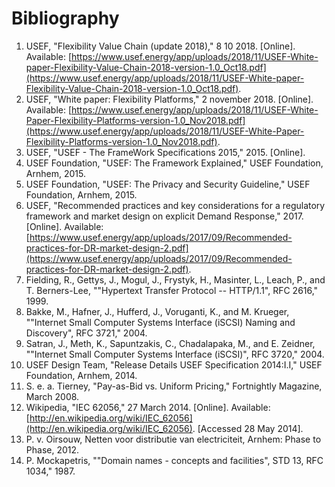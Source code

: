 # Bibliography

1. USEF, "Flexibility Value Chain (update 2018)," 8 10 2018. [Online]. Available: [https://www.usef.energy/app/uploads/2018/11/USEF-White-paper-Flexibility-Value-Chain-2018-version-1.0_Oct18.pdf](https://www.usef.energy/app/uploads/2018/11/USEF-White-paper-Flexibility-Value-Chain-2018-version-1.0_Oct18.pdf).
2. USEF, "White paper: Flexibility Platforms," 2 november 2018. [Online]. Available: [https://www.usef.energy/app/uploads/2018/11/USEF-White-Paper-Flexibility-Platforms-version-1.0_Nov2018.pdf](https://www.usef.energy/app/uploads/2018/11/USEF-White-Paper-Flexibility-Platforms-version-1.0_Nov2018.pdf).
3. USEF, "USEF - The FrameWork Specifications 2015," 2015. [Online].
4. USEF Foundation, "USEF: The Framework Explained," USEF Foundation, Arnhem, 2015.
5. USEF Foundation, "USEF: The Privacy and Security Guideline," USEF Foundation, Arnhem, 2015.
6. USEF, "Recommended practices and key considerations for a regulatory framework and market design on explicit Demand Response," 2017. [Online]. Available: [https://www.usef.energy/app/uploads/2017/09/Recommended-practices-for-DR-market-design-2.pdf](https://www.usef.energy/app/uploads/2017/09/Recommended-practices-for-DR-market-design-2.pdf).
7. Fielding, R., Gettys, J., Mogul, J., Frystyk, H., Masinter, L., Leach, P., and T. Berners-Lee, ""Hypertext Transfer Protocol -- HTTP/1.1", RFC 2616," 1999.
8. Bakke, M., Hafner, J., Hufferd, J., Voruganti, K., and M. Krueger, ""Internet Small Computer Systems Interface (iSCSI) Naming and Discovery", RFC 3721," 2004.
9. Satran, J., Meth, K., Sapuntzakis, C., Chadalapaka, M., and E. Zeidner, ""Internet Small Computer Systems Interface (iSCSI)", RFC 3720," 2004.
10. USEF Design Team, "Release Details USEF Specification 2014:I.I," USEF Foundation, Arnhem, 2014.
11. S. e. a. Tierney, "Pay-as-Bid vs. Uniform Pricing," Fortnightly Magazine, March 2008.
12. Wikipedia, "IEC 62056," 27 March 2014. [Online]. Available: [http://en.wikipedia.org/wiki/IEC_62056](http://en.wikipedia.org/wiki/IEC_62056). [Accessed 28 May 2014].
13. P. v. Oirsouw, Netten voor distributie van electriciteit, Arnhem: Phase to Phase, 2012.
14. P. Mockapetris, ""Domain names - concepts and facilities", STD 13, RFC 1034," 1987.

